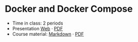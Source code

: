 # Docker and Docker Compose

- Time in class: 2 periods
- Presentation
  [Web](https://heig-vd-dai-course.github.io/heig-vd-dai-course/10-docker-and-docker-compose/)
  ·
  [PDF](https://heig-vd-dai-course.github.io/heig-vd-dai-course/10-docker-and-docker-compose/10-docker-and-docker-compose-presentation.pdf)
- Course material: [Markdown](./COURSE_MATERIAL.md) ·
  [PDF](https://heig-vd-dai-course.github.io/heig-vd-dai-course/10-docker-and-docker-compose/10-docker-and-docker-compose-course-material.pdf)
